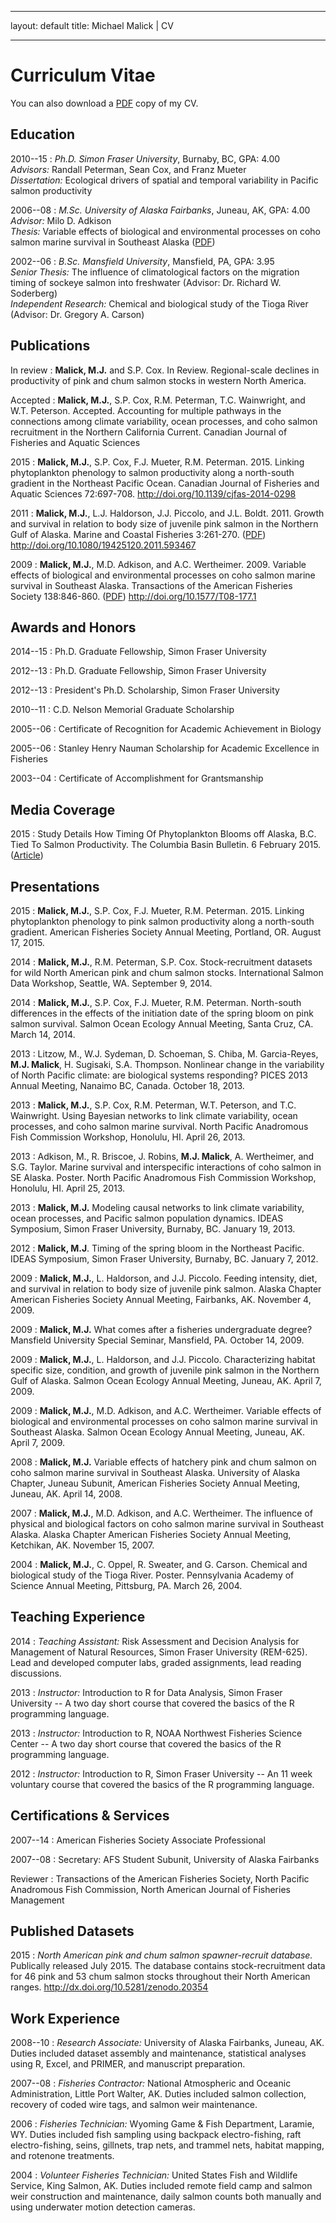 -----

layout: default
title: Michael Malick | CV

-----
 
Curriculum Vitae
================

You can also download a [PDF][MalickCV] copy of my CV.


Education
---------

2010--15
:   *Ph.D. Simon Fraser University*, Burnaby, BC, GPA: 4.00
<br> 
    *Advisors:* Randall Peterman, Sean Cox, and Franz Mueter
<br> 
    *Dissertation:* Ecological drivers of spatial and temporal variability in
    Pacific salmon productivity


2006--08
:   *M.Sc. University of Alaska Fairbanks*, Juneau, AK, GPA: 4.00
<br> 
    *Advisor:* Milo D. Adkison
<br> 
    *Thesis:* Variable effects of biological and environmental processes on coho
    salmon marine survival in Southeast Alaska ([PDF][UAF:Msc])

2002--06
:   *B.Sc. Mansfield University*, Mansfield, PA, GPA: 3.95
<br> 
    *Senior Thesis:* The influence of climatological factors on the migration
    timing of sockeye salmon into freshwater (Advisor: Dr. Richard W. Soderberg)
<br> 
    *Independent Research:* Chemical and biological study of the Tioga River
    (Advisor: Dr. Gregory A. Carson)




Publications
------------

In review
:    **Malick, M.J.** and S.P. Cox. In Review. Regional-scale declines in
     productivity of pink and chum salmon stocks in western North America.

Accepted
:   **Malick, M.J.**, S.P. Cox, R.M. Peterman, T.C. Wainwright, and W.T.
    Peterson. Accepted.  Accounting for multiple pathways in the connections
    among climate variability, ocean processes, and coho salmon recruitment in
    the Northern California Current. Canadian Journal of Fisheries and Aquatic
    Sciences

2015
:   **Malick, M.J.**, S.P. Cox, F.J. Mueter, R.M. Peterman. 2015. Linking
    phytoplankton phenology to salmon productivity along a north-south gradient
    in the Northeast Pacific Ocean. Canadian Journal of Fisheries and Aquatic
    Sciences 72:697-708.
    <http://doi.org/10.1139/cjfas-2014-0298>

2011 
:   **Malick, M.J.**, L.J. Haldorson, J.J. Piccolo, and J.L. Boldt. 2011. Growth
    and survival in relation to body size of juvenile pink salmon in the
    Northern Gulf of Alaska. Marine and Coastal Fisheries 3:261-270. 
    ([PDF][Malick:2011])
    <http://doi.org/10.1080/19425120.2011.593467>

2009
:   **Malick, M.J.**, M.D. Adkison, and A.C. Wertheimer. 2009.
    Variable effects of biological and environmental processes on coho
    salmon marine survival in Southeast Alaska. Transactions of the
    American Fisheries Society 138:846-860. 
    ([PDF][Malick:2009])
    <http://doi.org/10.1577/T08-177.1>




Awards and Honors
-----------------

2014--15
:   Ph.D. Graduate Fellowship, Simon Fraser University

2012--13
:   Ph.D. Graduate Fellowship, Simon Fraser University

2012--13
:   President's Ph.D. Scholarship, Simon Fraser University

2010--11 
:   C.D. Nelson Memorial Graduate Scholarship

2005--06 
:   Certificate of Recognition for Academic Achievement in Biology 

2005--06 
:   Stanley Henry Nauman Scholarship for Academic Excellence in Fisheries 

2003--04 
:   Certificate of Accomplishment for Grantsmanship



Media Coverage
--------------

2015
:   Study Details How Timing Of Phytoplankton Blooms off Alaska, B.C. Tied To
    Salmon Productivity. The Columbia Basin Bulletin. 6 February 2015.
    ([Article][CBB:2015])


Presentations
-------------

2015
:   **Malick, M.J.**, S.P. Cox, F.J. Mueter, R.M. Peterman. 2015. Linking
    phytoplankton phenology to pink salmon productivity along a north-south
    gradient. American Fisheries Society Annual Meeting, Portland, OR. 
    August 17, 2015.

2014
:   **Malick, M.J.**, R.M. Peterman, S.P. Cox. Stock-recruitment datasets for
    wild North American pink and chum salmon stocks. International Salmon Data
    Workshop, Seattle, WA. September 9, 2014.

2014
:   **Malick, M.J.**, S.P. Cox, F.J. Mueter, R.M. Peterman. North-south
    differences in the effects of the initiation date of the spring bloom on pink
    salmon survival. Salmon Ocean Ecology Annual Meeting, Santa Cruz, CA. 
    March 14, 2014.

2013
:   Litzow, M., W.J. Sydeman, D. Schoeman, S. Chiba, M. Garcia-Reyes, **M.J.
    Malick**, H. Sugisaki, S.A. Thompson. Nonlinear change in the variability of
    North Pacific climate: are biological systems responding? PICES 2013 Annual
    Meeting, Nanaimo BC, Canada.  October 18, 2013.

2013
:   **Malick, M.J.**, S.P. Cox, R.M. Peterman, W.T. Peterson, and T.C.
    Wainwright. Using Bayesian networks to link climate variability, ocean
    processes, and coho salmon marine survival. North Pacific
    Anadromous Fish Commission Workshop, Honolulu, HI. April 26, 2013.

2013
:   Adkison, M., R. Briscoe, J. Robins, **M.J. Malick**, A. Wertheimer,
    and S.G. Taylor. Marine survival and interspecific interactions of
    coho salmon in SE Alaska. Poster. North Pacific Anadromous Fish
    Commission Workshop, Honolulu, HI. April 25, 2013.

2013
:   **Malick, M.J.** Modeling causal networks to link climate
    variability, ocean processes, and Pacific salmon population
    dynamics. IDEAS Symposium, Simon Fraser University, Burnaby, BC.
    January 19, 2013.

2012
:   **Malick, M.J**. Timing of the spring bloom in the
    Northeast Pacific.  IDEAS Symposium, Simon Fraser University,
    Burnaby, BC. January 7, 2012.

2009
:   **Malick, M.J.**, L. Haldorson, and J.J. Piccolo. Feeding
    intensity, diet, and survival in relation to body size of juvenile
    pink salmon.  Alaska Chapter American Fisheries Society Annual
    Meeting, Fairbanks, AK. November 4, 2009.

2009
:   **Malick, M.J.** What comes after a fisheries undergraduate
    degree?  Mansfield University Special Seminar, Mansfield, PA.
    October 14, 2009.

2009
:   **Malick, M.J.**, L. Haldorson, and J.J. Piccolo. Characterizing
    habitat specific size, condition, and growth of juvenile pink
    salmon in the Northern Gulf of Alaska. Salmon Ocean Ecology Annual
    Meeting, Juneau, AK. April 7, 2009.

2009
:   **Malick, M.J.**, M.D. Adkison, and A.C. Wertheimer. Variable
    effects of biological and environmental processes on coho salmon
    marine survival in Southeast Alaska. Salmon Ocean Ecology Annual
    Meeting, Juneau, AK.  April 7, 2009.

2008
:   **Malick, M.J.** Variable effects of hatchery pink and chum salmon
    on coho salmon marine survival in Southeast Alaska. University of
    Alaska Chapter, Juneau Subunit, American Fisheries Society Annual
    Meeting, Juneau, AK. April 14, 2008.

2007
:   **Malick, M.J.**, M.D. Adkison, and A.C. Wertheimer. The influence
    of physical and biological factors on coho salmon marine survival
    in Southeast Alaska. Alaska Chapter American Fisheries Society
    Annual Meeting, Ketchikan, AK. November 15, 2007.

2004
:   **Malick, M.J.**, C. Oppel, R. Sweater, and G. Carson. Chemical and
    biological study of the Tioga River. Poster. Pennsylvania Academy
    of Science Annual Meeting, Pittsburg, PA. March 26, 2004.



Teaching Experience
-------------------

2014
:   *Teaching Assistant:* Risk Assessment and Decision Analysis for Management of
    Natural Resources, Simon Fraser University (REM-625). Lead and developed
    computer labs, graded assignments, lead reading discussions.

2013
:   *Instructor:* Introduction to R for Data Analysis, Simon Fraser
    University -- A two day short course that covered the basics of the R
    programming language.

2013
:   *Instructor:* Introduction to R, NOAA Northwest Fisheries Science Center --
    A two day short course that covered the basics of the R programming
    language.

2012
:   *Instructor:* Introduction to R, Simon Fraser University -- An 11 week
    voluntary course that covered the basics of the R programming language.




Certifications & Services
-------------------------

2007--14
:   American Fisheries Society Associate Professional

2007--08
:   Secretary: AFS Student Subunit, University of Alaska Fairbanks

Reviewer
:   Transactions of the American Fisheries Society, North Pacific Anadromous
    Fish Commission, North American Journal of Fisheries Management



Published Datasets
------------------

2015
:   *North American pink and chum salmon spawner-recruit database.* Publically
    released July 2015. The database contains stock-recruitment data for 46 pink
    and 53 chum salmon stocks throughout their North American ranges.
    <http://dx.doi.org/10.5281/zenodo.20354>


Work Experience
---------------

2008--10
:   *Research Associate:* University of Alaska Fairbanks, Juneau, AK. Duties
    included dataset assembly and maintenance, statistical analyses using R,
    Excel, and PRIMER, and manuscript preparation.

2007--08
:   *Fisheries Contractor:* National Atmospheric and Oceanic Administration, 
    Little Port Walter, AK. Duties included salmon collection, recovery of coded
    wire tags, and salmon weir maintenance.


2006
:   *Fisheries Technician:* Wyoming Game & Fish Department, Laramie, WY. Duties
    included fish sampling using backpack electro-fishing, raft electro-fishing,
    seins, gillnets, trap nets, and trammel nets, habitat mapping, and rotenone
    treatments.

2004
:   *Volunteer Fisheries Technician:* United States Fish and Wildlife Service,
    King Salmon, AK. Duties included remote field camp and salmon weir
    construction and maintenance, daily salmon counts both manually and using
    underwater motion detection cameras.





[PinkChum:2015]: https://github.com/MichaelMalick/pink-chum-database
[CBB:2015]: http://www.cbbulletin.com/433107.aspx
[Malick:2011]: https://dl.dropboxusercontent.com/u/43909530/papers/malick_etal_2011.pdf
[Malick:2009]: https://dl.dropboxusercontent.com/u/43909530/papers/malick_etal_2009.pdf
[UAF:Msc]: https://dl.dropboxusercontent.com/u/43909530/papers/malick_msc_thesis_2008.pdf
[MalickCV]: https://dl.dropboxusercontent.com/u/43909530/cv/malick-cv.pdf
